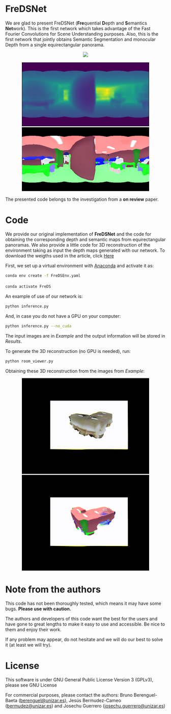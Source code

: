 # FreDSNet
We are glad to present FreDSNet (**Fre**quential **D**epth and **S**emantics **Net**work). This is the first network which takes advantage of the Fast Fourier Convolutions for Scene Understanding purposes. Also, this is the first network that jointly obtains Semantic Segmentation and monocular Depth  from a single equirectangular panorama.
<p align="center">
<img src='config/PanoRGB.png' width=450>
</p>
<p align="center">
<img src='config/PanoDep.png' width=400>
<img src='config/PanoSeg.png' width=400>
</p>

The presented code belongs to the investigation from a **on review** paper. 
<!-- The arXiv version can be found as: [FreDSNet: Joint Monocular Depth and Semantic Segmentation with Fast Fourier Convolutions](https://scholar.google.com/citations?user=LumAxQsAAAAJ&hl=es). -->

# Code
We provide our original implementation of **FreDSNet** and the code for obtaining the corresponding depth and semantic maps from equirectangular panoramas. We also provide a little code for 3D reconstruction of the environment taking as input the depth maps generated with our network.
To download the weigths used in the article, click [Here](https://drive.google.com/file/d/1m77CfwUGj6DlxRjheoO1sRxPdKewUbMK/view?usp=sharing)

First, we set up a virtual environment with [Anaconda](https://anaconda.org) and activate it as:
```bash
conda env create -f FreDSEnv.yaml

conda activate FreDS
```

An example of use of our network is:
```bash
python inference.py 
```
And, in case you do not have a GPU on your computer:
```bash
python inference.py --no_cuda
```

The input images are in *Example* and the output information will be stored in *Results*.

To generate the 3D reconstruction (no GPU is needed), run:
```bash
python room_viewer.py 
```
Obtaining these 3D reconstruction from the images from *Example*:

<p align="center">
<img src='config/3D_rgb.gif' width=400>
<img src='config/3D_seg.gif' width=400>
</p>

# Note from the authors
This code has not been thoroughly tested, which means it may have some bugs. **Please use with caution.**

The authors and developers of this code want the best for the users and have gone to great lengths to make it easy to use and accessible. 
Be nice to them and enjoy their work.

If any problem may appear, do not hesitate and we will do our best to solve it (at least we will try).


# License
This software is under GNU General Public License Version 3 (GPLv3), please see GNU License

For commercial purposes, please contact the authors: Bruno Berenguel-Baeta (berenguel@unizar.es), Jesús Bermudez-Cameo (bermudez@unizar.es) and Josechu Guerrero (josechu.guerrero@unizar.es)
